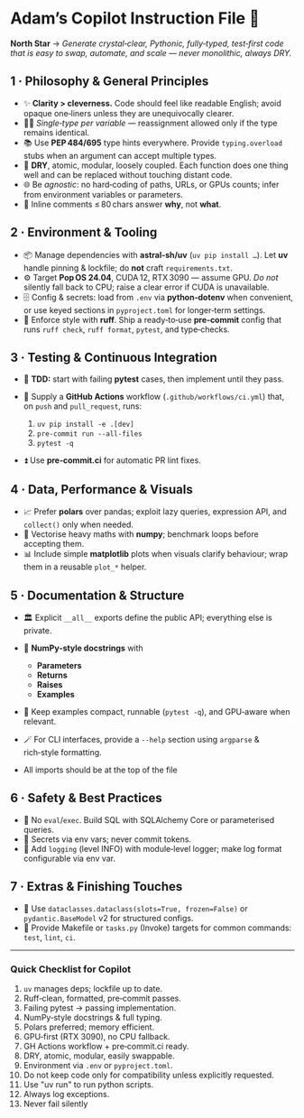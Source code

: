 # Adam’s Copilot Instruction File 🌟

**North Star** → *Generate crystal‑clear, Pythonic, fully‑typed, test‑first code that is easy to swap, automate, and scale — never monolithic, always DRY.*

## 1 · Philosophy & General Principles

* ✨ **Clarity > cleverness.** Code should feel like readable English; avoid opaque one‑liners unless they are unequivocally clearer.
* 🧑‍💻 *Single‑type per variable* — reassignment allowed only if the type remains identical.
* 📚 Use **PEP 484/695** type hints everywhere. Provide `typing.overload` stubs when an argument can accept multiple types.
* 🔄 **DRY**, atomic, modular, loosely coupled. Each function does one thing well and can be replaced without touching distant code.
* 🌐 Be *agnostic*: no hard‑coding of paths, URLs, or GPUs counts; infer from environment variables or parameters.
* 📝 Inline comments ≤ 80 chars answer **why**, not **what**.

## 2 · Environment & Tooling

* 📦 Manage dependencies with **astral‑sh/uv** (`uv pip install …`). Let **uv** handle pinning & lockfile; do **not** craft `requirements.txt`.
* ⚙️ Target **Pop OS 24.04**, CUDA 12, RTX 3090 — assume GPU. *Do not* silently fall back to CPU; raise a clear error if CUDA is unavailable.
* 🗄️ Config & secrets: load from `.env` via **python‑dotenv** when convenient, or use keyed sections in `pyproject.toml` for longer‑term settings.
* 🧹 Enforce style with **ruff**. Ship a ready‑to‑use **pre‑commit** config that runs `ruff check`, `ruff format`, `pytest`, and type‑checks.

## 3 · Testing & Continuous Integration

* 🧪 **TDD:** start with failing **pytest** cases, then implement until they pass.
* 🔁 Supply a **GitHub Actions** workflow (`.github/workflows/ci.yml`) that, on `push` and `pull_request`, runs:

  1. `uv pip install -e .[dev]`
  2. `pre‑commit run --all-files`
  3. `pytest -q`
* ⏫ Use **pre‑commit.ci** for automatic PR lint fixes.

## 4 · Data, Performance & Visuals

* 📈 Prefer **polars** over pandas; exploit lazy queries, expression API, and `collect()` only when needed.
* 🧮 Vectorise heavy maths with **numpy**; benchmark loops before accepting them.
* 📊 Include simple **matplotlib** plots when visuals clarify behaviour; wrap them in a reusable `plot_*` helper.

## 5 · Documentation & Structure

* 🏛️ Explicit `__all__` exports define the public API; everything else is private.
* 📄 **NumPy‑style docstrings** with

  * **Parameters**
  * **Returns**
  * **Raises**
  * **Examples**
* 🧾 Keep examples compact, runnable (`pytest -q`), and GPU‑aware when relevant.
* 🪄 For CLI interfaces, provide a `--help` section using `argparse` & rich‑style formatting.
* All imports should be at the top of the file

## 6 · Safety & Best Practices

* 🚫 No `eval`/`exec`. Build SQL with SQLAlchemy Core or parameterised queries.
* 🔑 Secrets via env vars; never commit tokens.
* 📝 Add `logging` (level INFO) with module‑level logger; make log format configurable via env var.

## 7 · Extras & Finishing Touches

* 🚀 Use `dataclasses.dataclass(slots=True, frozen=False)` or `pydantic.BaseModel` v2 for structured configs.
* 🔗 Provide Makefile or `tasks.py` (Invoke) targets for common commands: `test`, `lint`, `ci`.

---

### Quick Checklist for Copilot

1. `uv` manages deps; lockfile up to date.
2. Ruff‑clean, formatted, pre‑commit passes.
3. Failing pytest → passing implementation.
4. NumPy‑style docstrings & full typing.
5. Polars preferred; memory efficient.
6. GPU‑first (RTX 3090), no CPU fallback.
7. GH Actions workflow + pre‑commit.ci ready.
8. DRY, atomic, modular, easily swappable.
9. Environment via `.env` or `pyproject.toml`.
10. Do not keep code only for compatibility unless explicitly requested.
11. Use "uv run" to run python scripts.
12. Always log exceptions.
13. Never fail silently
